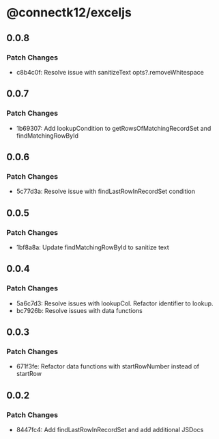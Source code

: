# @connectk12/exceljs

## 0.0.8

### Patch Changes

- c8b4c0f: Resolve issue with sanitizeText opts?.removeWhitespace

## 0.0.7

### Patch Changes

- 1b69307: Add lookupCondition to getRowsOfMatchingRecordSet and findMatchingRowById

## 0.0.6

### Patch Changes

- 5c77d3a: Resolve issue with findLastRowInRecordSet condition

## 0.0.5

### Patch Changes

- 1bf8a8a: Update findMatchingRowById to sanitize text

## 0.0.4

### Patch Changes

- 5a6c7d3: Resolve issues with lookupCol. Refactor identifier to lookup.
- bc7926b: Resolve issues with data functions

## 0.0.3

### Patch Changes

- 671f3fe: Refactor data functions with startRowNumber instead of startRow

## 0.0.2

### Patch Changes

- 8447fc4: Add findLastRowInRecordSet and add additional JSDocs
